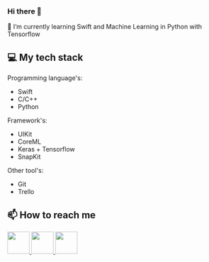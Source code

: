 ### Hi there 👋

🌱 I’m currently learning Swift and Machine Learning in Python with Tensorflow 

## 💻 My tech stack

Programming language's:
- Swift
- C/C++
- Python

Framework's:
- UIKit
- CoreML
- Keras + Tensorflow
- SnapKit

Other tool's:
- Git 
- Trello

## 📫 How to reach me
<a href="https://www.linkedin.com/in/michał-nowak-53075a17a/"> <img src="https://i.imgur.com/Ba61VxB.png" width="50" height="50" /> </a>
<a href="https://twitter.com/mnowak061"> <img src="https://imgur.com/ocbAQn7.png" width="50" height="50" /> </a>
<a href="https://www.kaggle.com/mnowak061"> <img src="https://i.imgur.com/OUxxJ3I.png" width="50" height="50" /> </a>
